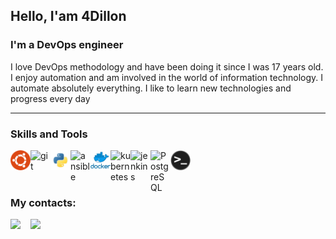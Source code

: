 ## Hello, I'am 4Dillon

### I'm a DevOps engineer

I love DevOps methodology and have been doing it since I was 17 years old.
I enjoy automation and am involved in the world of information technology. I automate absolutely everything.
I like to learn new technologies and progress every day

---

### Skills and Tools

<img align="left" alt="linux" width="32px" src="https://raw.githubusercontent.com/github/explore/80688e429a7d4ef2fca1e82350fe8e3517d3494d/topics/ubuntu/ubuntu.png" />
<img align="left" alt="git" width="32px" src="https://avatars.githubusercontent.com/u/18133?s=200&v=4" />
<img align="left" alt="python" width="32px" src="https://raw.githubusercontent.com/github/explore/80688e429a7d4ef2fca1e82350fe8e3517d3494d/topics/python/python.png" />
<img align="left" alt="ansible" width="32px" src="https://avatars.githubusercontent.com/u/1507452?s=200&v=4" />
<img align="left" alt="docker" width="32px" src="https://raw.githubusercontent.com/github/explore/80688e429a7d4ef2fca1e82350fe8e3517d3494d/topics/docker/docker.png" />
<img align="left" alt="kubernetes" width="32px" src="https://avatars.githubusercontent.com/u/13629408?s=200&v=4" />
<img align="left" alt="jenkins" width="32px" src="https://avatars.githubusercontent.com/u/107424?s=200&v=4" />
<img align="left" alt="PostgreSQL" width="32px" src="https://avatars.githubusercontent.com/u/177543?s=200&v=4" />
<img align="left" alt="Terminal" width="32px" src="https://raw.githubusercontent.com/github/explore/d92924b1d925bb134e308bd29c9de6c302ed3beb/topics/terminal/terminal.png" />

<br />
<br />
<br />

### My contacts:

<a href="https://t.me/devdill">  <img src = "https://avatars.githubusercontent.com/u/6113871?s=200&v=4" width="32px" img align="left" /> </a> 
<a href="https://t.me/dedill1">  <img src = "https://user-images.githubusercontent.com/106449524/204931780-8e74544e-0d03-4da1-abf2-6a7e9a750f7f.png" width="32px" img align="left" /> </a> 




